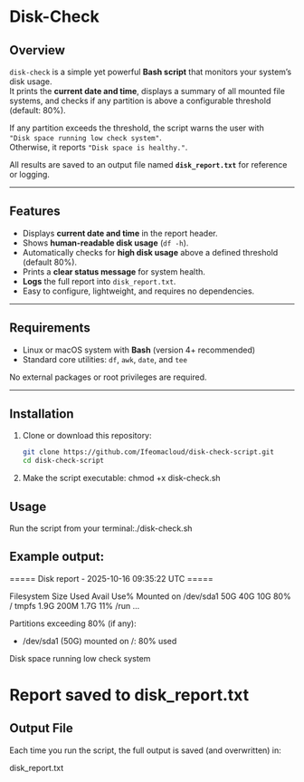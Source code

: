# Disk-Check

## Overview
`disk-check` is a simple yet powerful **Bash script** that monitors your system’s disk usage.  
It prints the **current date and time**, displays a summary of all mounted file systems, and checks if any partition is above a configurable threshold (default: 80%).

If any partition exceeds the threshold, the script warns the user with  
`"Disk space running low check system"`.  
Otherwise, it reports `"Disk space is healthy."`.

All results are saved to an output file named **`disk_report.txt`** for reference or logging.

---

##  Features
- Displays **current date and time** in the report header.
- Shows **human-readable disk usage** (`df -h`).
- Automatically checks for **high disk usage** above a defined threshold (default 80%).
- Prints a **clear status message** for system health.
- **Logs** the full report into `disk_report.txt`.
- Easy to configure, lightweight, and requires no dependencies.

---

## Requirements
- Linux or macOS system with **Bash** (version 4+ recommended)
- Standard core utilities: `df`, `awk`, `date`, and `tee`

No external packages or root privileges are required.

---

## Installation

1. Clone or download this repository:
   ```bash
   git clone https://github.com/Ifeomacloud/disk-check-script.git
   cd disk-check-script

2. Make the script executable: 
   chmod +x disk-check.sh

## Usage

Run the script from your terminal:./disk-check.sh

## Example output:

===== Disk report - 2025-10-16 09:35:22 UTC =====

Filesystem      Size  Used Avail Use% Mounted on
/dev/sda1        50G   40G   10G  80% /
tmpfs           1.9G  200M  1.7G  11% /run
...

Partitions exceeding 80% (if any):
  - /dev/sda1 (50G) mounted on /: 80% used

Disk space running low check system

# Report saved to disk_report.txt


## Output File

Each time you run the script, the full output is saved (and overwritten) in:

disk_report.txt


